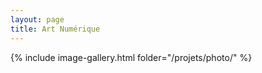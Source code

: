 ```yaml
---
layout: page 
title: Art Numérique
---
```


{% include image-gallery.html folder="/projets/photo/" %} 
